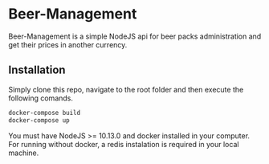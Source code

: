 # Beer-Management

Beer-Management is a simple NodeJS api for beer packs administration and get their prices in another currency.

## Installation

Simply clone this repo, navigate to the root folder and then execute the following comands.

```bash
docker-compose build
docker-compose up
```

You must have NodeJS >= 10.13.0 and docker installed in your computer. 
For running without docker, a redis instalation is required in your local machine.